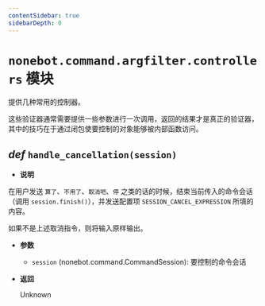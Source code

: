 ```yaml
---
contentSidebar: true
sidebarDepth: 0
---
```


# `nonebot.command.argfilter.controllers` 模块 <Badge text="1.3.0+"/>

提供几种常用的控制器。

这些验证器通常需要提供一些参数进行一次调用，返回的结果才是真正的验证器，其中的技巧在于通过闭包使要控制的对象能够被内部函数访问。

## _def_ `handle_cancellation(session)`

- **说明**

在用户发送 `算了`、`不用了`、`取消吧`、`停` 之类的话的时候，结束当前传入的命令会话（调用 `session.finish()`），并发送配置项 `SESSION_CANCEL_EXPRESSION` 所填的内容。

如果不是上述取消指令，则将输入原样输出。

- **参数**

    - `session` (nonebot.command.CommandSession): 要控制的命令会话

- **返回**

    Unknown